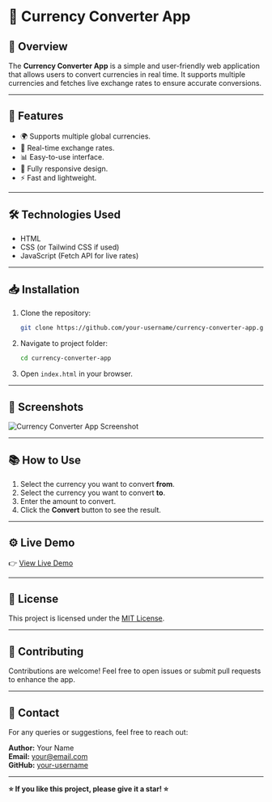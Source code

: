 # 💱 Currency Converter App

## 📌 Overview
The **Currency Converter App** is a simple and user-friendly web application that allows users to convert currencies in real time. It supports multiple currencies and fetches live exchange rates to ensure accurate conversions.

---

## 🚀 Features
- 🌍 Supports multiple global currencies.
- 🔄 Real-time exchange rates.
- 📊 Easy-to-use interface.
- 📱 Fully responsive design.
- ⚡ Fast and lightweight.

---

## 🛠️ Technologies Used
- HTML
- CSS (or Tailwind CSS if used)
- JavaScript (Fetch API for live rates)

---

## 📥 Installation
1. Clone the repository:
    ```bash
    git clone https://github.com/your-username/currency-converter-app.git
    ```
2. Navigate to project folder:
    ```bash
    cd currency-converter-app
    ```
3. Open `index.html` in your browser.

---

## 📸 Screenshots
![Currency Converter App Screenshot](https://via.placeholder.com/600x400?text=App+Screenshot)

---

## 📚 How to Use
1. Select the currency you want to convert **from**.
2. Select the currency you want to convert **to**.
3. Enter the amount to convert.
4. Click the **Convert** button to see the result.

---

## ⚙️ Live Demo
👉 [View Live Demo](https://your-live-demo-link.com)

---

## 📝 License
This project is licensed under the [MIT License](LICENSE).

---

## 🙌 Contributing
Contributions are welcome! Feel free to open issues or submit pull requests to enhance the app.

---

## 📧 Contact
For any queries or suggestions, feel free to reach out:

**Author:** Your Name  
**Email:** your@email.com  
**GitHub:** [your-username](https://github.com/your-username)

---

**⭐ If you like this project, please give it a star! ⭐**
